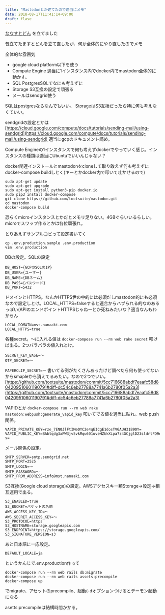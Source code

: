 ```yaml
---
title: "Mastodonとか建てたので適当にメモ"
date: 2018-08-17T11:41:14+09:00
draft: flase
---
```


[ななすとどん](https:mst.nanaaki.com) を立てました

昔立てたますとどんを立て直したが、何か全体的にやり直したのでメモ

全体的な雰囲気

* google cloud platform以下を使う
* Compute Engine 適当に1インスタンス内でdocker内でmastodon全体的に動かす。
* SQL PostgresSQLでなにも考えずに
* Storage S3互換の設定で頑張る
* メールはsendgrid使う

SQLはpostgresならなんでもいい。
StorageはS3互換だったら特に何も考えなくていい。

sendgridの設定とかは[https://cloud.google.com/compute/docs/tutorials/sending-mail/using-sendgrid](https://cloud.google.com/compute/docs/tutorials/sending-mail/using-sendgrid)
適当にgcpのドキュメント読め。


Compute Engineの1インスタンスで何も考えずdockerでやっていく感じ。インスタンスの種類は適当にUbuntuでいいんじゃない？

docker関連インストールとmastodonをcloneして取り敢えず何も考えずにdocker-compose buildしとく(キーとかdocker内で叩いて吐かせるので)

	sudo apt-get update
	sudo apt-get upgrade
	sudo apt-get install python3-pip docker.io
	sudo pip3 install docker-compose
	git clone https://github.com/tootsuite/mastodon.git
	cd mastodon
	docker-compose build

恐らくmicroインスタンスとかだとメモリ足りない。4GBぐらいいるらしい。microでスワップ作るとかは各位頑張れ。

とりあえずサンプルコピって設定書いてく

	cp .env.production.sample .env.production
	vim .env.production


DBの設定。SQLの設定

	DB_HOST={GCPのSQLのIP}
	DB_USER={ユーザー}
	DB_NAME={DBネーム}
	DB_PASS={パスワード}
	DB_PORT=5432

ドメインとHTTPS。なんかHTTPS世の中的には必須だしmastodon的にも必須なので設定しとけ。LOCAL_HTTPS=falseすると連合からハブられる的なのあるっぽい(APIのエンドポイントHTTPSじゃねーとか死ねみたいな？適当なんもわからん

	LOCAL_DOMAIN=mst.nanaaki.com
	LOCAL_HTTPS=true
	
各種secret。〜に入れる値は ```docker-compose run --rm web rake secret``` 叩けば出る。2つバラバラの値入れとけ。

	SECRET_KEY_BASE=〜
	OTP_SECRET=〜
	
```PAPERCLIP_SECRET=〜``` 書いてる例がたくさんあったけど調べたら何も使ってないからsmapleから消えてるみたい。なので2つでいい。　[https://github.com/tootsuite/mastodon/commit/5cc716688abdf7eaafc58d804209510601190791#diff-dc54c6eb27788a7741a6b2780f05a2a3](https://github.com/tootsuite/mastodon/commit/5cc716688abdf7eaafc58d804209510601190791#diff-dc54c6eb27788a7741a6b2780f05a2a3)


VAPIDとか ```docker-compose run --rm web rake mastodon:webpush:generate_vapid_key``` 叩いてでる値を適当に貼れ。web push関係。

	VAPID_PRIVATE_KEY=rze_7EN0JlFtIMeOYC2e4qEICgE1dosTVGAUH31B9OY=
	VAPID_PUBLIC_KEY=BAbtqdg3xPW3jvSvkMqu601uveHZbkXLpa7z4GCjglD23sldrtFD9eaHIBeI54DxNqDWgaWznBQoobGa0W6Yc-s=


メール関係の設定。

	SMTP_SERVER=smtp.sendgrid.net
	SMTP_PORT=2525
	SMTP_LOGIN=〜
	SMTP_PASSWORD=〜
	SMTP_FROM_ADDRESS=info@mst.nanaaki.com

S3互換(Google cloud storage)の設定。AWSアクセスキー類Storage→設定→相互運用で出る。

	S3_ENABLED=true
	S3_BUCKET=バケットの名前
	AWS_ACCESS_KEY_ID=〜
	AWS_SECRET_ACCESS_KEY=〜
	S3_PROTOCOL=https
	S3_HOSTNAME=storage.googleapis.com
	S3_ENDPOINT=https://storage.googleapis.com/
	S3_SIGNATURE_VERSION=s3

あと日本語に一応設定。

	DEFAULT_LOCALE=ja

というかんじで.env.production作って

	docker-compose run --rm web rails db:migrate
	docker-compose run --rm web rails assets:precompile
	docker-compose up

でmigrate、アセットのprecompile、起動(-dオプションつけるとデーモン起動になる

asetts:precompileは結構時間かかる。
